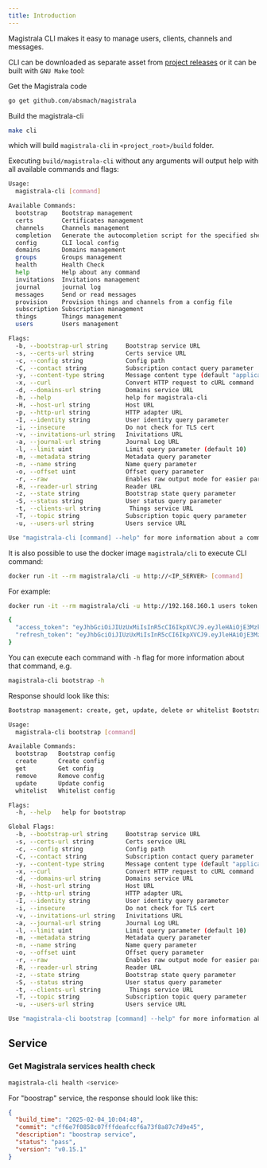 ```yaml
---
title: Introduction
---
```



Magistrala CLI makes it easy to manage users, clients, channels and messages.

CLI can be downloaded as separate asset from [project releases][releases] or it can be built with `GNU Make` tool:

Get the Magistrala code

```bash
go get github.com/absmach/magistrala
```

Build the magistrala-cli

```bash
make cli
```

which will build `magistrala-cli` in `<project_root>/build` folder.

Executing `build/magistrala-cli` without any arguments will output help with all available commands and flags:

```bash
Usage:
  magistrala-cli [command]

Available Commands:
  bootstrap    Bootstrap management
  certs        Certificates management
  channels     Channels management
  completion   Generate the autocompletion script for the specified shell
  config       CLI local config
  domains      Domains management
  groups       Groups management
  health       Health Check
  help         Help about any command
  invitations  Invitations management
  journal      journal log
  messages     Send or read messages
  provision    Provision things and channels from a config file
  subscription Subscription management
  things       Things management
  users        Users management

Flags:
  -b, --bootstrap-url string     Bootstrap service URL
  -s, --certs-url string         Certs service URL
  -c, --config string            Config path
  -C, --contact string           Subscription contact query parameter
  -y, --content-type string      Message content type (default "application/senml+json")
  -x, --curl                     Convert HTTP request to cURL command
  -d, --domains-url string       Domains service URL
  -h, --help                     help for magistrala-cli
  -H, --host-url string          Host URL
  -p, --http-url string          HTTP adapter URL
  -I, --identity string          User identity query parameter
  -i, --insecure                 Do not check for TLS cert
  -v, --invitations-url string   Inivitations URL
  -a, --journal-url string       Journal Log URL
  -l, --limit uint               Limit query parameter (default 10)
  -m, --metadata string          Metadata query parameter
  -n, --name string              Name query parameter
  -o, --offset uint              Offset query parameter
  -r, --raw                      Enables raw output mode for easier parsing of output
  -R, --reader-url string        Reader URL
  -z, --state string             Bootstrap state query parameter
  -S, --status string            User status query parameter
  -t, --clients-url string        Things service URL
  -T, --topic string             Subscription topic query parameter
  -u, --users-url string         Users service URL

Use "magistrala-cli [command] --help" for more information about a command.
```

It is also possible to use the docker image `magistrala/cli` to execute CLI command:

```bash
docker run -it --rm magistrala/cli -u http://<IP_SERVER> [command]
```

For example:

```bash
docker run -it --rm magistrala/cli -u http://192.168.160.1 users token admin@example.com 12345678

{
  "access_token": "eyJhbGciOiJIUzUxMiIsInR5cCI6IkpXVCJ9.eyJleHAiOjE3MzkyOTQxMjcsImlhdCI6MTczOTI5MDUyNywiaXNzIjoic3VwZXJtcS5hdXRoIiwidHlwZSI6MCwidXNlciI6IjZjY2FmMTNjLWVmODgtNGNmMi04ZTNhLWM3YzA0YzVlYWY5YiJ9.Qot3ZoqC1enhAS3YEJY3WJioMAJnr98laBGsJzSgF2Zege5pVqILVLcPZzRBmHdIPys4diAGbqRQQzfW_k_Huw",
  "refresh_token": "eyJhbGciOiJIUzUxMiIsInR5cCI6IkpXVCJ9.eyJleHAiOjE3MzkzNzY5MjcsImlhdCI6MTczOTI5MDUyNywiaXNzIjoic3VwZXJtcS5hdXRoIiwidHlwZSI6MSwidXNlciI6IjZjY2FmMTNjLWVmODgtNGNmMi04ZTNhLWM3YzA0YzVlYWY5YiJ9.EcRH3DUZcplHz-9Ry_90kSQKLwAWXPww9XfMZ9beoEJItpY39g5-n7vnTyLkRhOp6Pw6aZbfuhOL3TWIE-Q13A"
}
```

You can execute each command with `-h` flag for more information about that command, e.g.

```bash
magistrala-cli bootstrap -h
```

Response should look like this:

```bash
Bootstrap management: create, get, update, delete or whitelist Bootstrap config

Usage:
  magistrala-cli bootstrap [command]

Available Commands:
  bootstrap   Bootstrap config
  create      Create config
  get         Get config
  remove      Remove config
  update      Update config
  whitelist   Whitelist config

Flags:
  -h, --help   help for bootstrap

Global Flags:
  -b, --bootstrap-url string     Bootstrap service URL
  -s, --certs-url string         Certs service URL
  -c, --config string            Config path
  -C, --contact string           Subscription contact query parameter
  -y, --content-type string      Message content type (default "application/senml+json")
  -x, --curl                     Convert HTTP request to cURL command
  -d, --domains-url string       Domains service URL
  -H, --host-url string          Host URL
  -p, --http-url string          HTTP adapter URL
  -I, --identity string          User identity query parameter
  -i, --insecure                 Do not check for TLS cert
  -v, --invitations-url string   Inivitations URL
  -a, --journal-url string       Journal Log URL
  -l, --limit uint               Limit query parameter (default 10)
  -m, --metadata string          Metadata query parameter
  -n, --name string              Name query parameter
  -o, --offset uint              Offset query parameter
  -r, --raw                      Enables raw output mode for easier parsing of output
  -R, --reader-url string        Reader URL
  -z, --state string             Bootstrap state query parameter
  -S, --status string            User status query parameter
  -t, --clients-url string        Things service URL
  -T, --topic string             Subscription topic query parameter
  -u, --users-url string         Users service URL

Use "magistrala-cli bootstrap [command] --help" for more information about a command.
```

## Service

### Get Magistrala services health check

```bash
magistrala-cli health <service>
```

For "boostrap" service, the response should look like this:

```json
{
  "build_time": "2025-02-04_10:04:48",
  "commit": "cff6e7f0858c07fffdeafccf6a73f8a87c7d9e45",
  "description": "boostrap service",
  "status": "pass",
  "version": "v0.15.1"
}
```

[releases]: https://github.com/absmach/magistrala/releases
